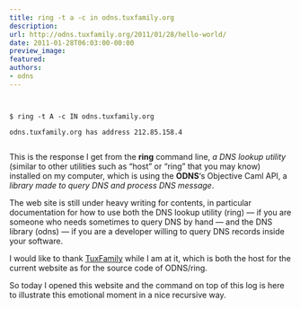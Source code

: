 ```yaml
---
title: ring -t a -c in odns.tuxfamily.org
description:
url: http://odns.tuxfamily.org/2011/01/28/hello-world/
date: 2011-01-28T06:03:00-00:00
preview_image:
featured:
authors:
- odns
---
```


<p><code><br/>
$ ring -t A -c IN odns.tuxfamily.org<br/>
odns.tuxfamily.org has address 212.85.158.4<br/>
</code></p>
<p>This is the response I get from the <strong>ring</strong> command line, <em>a DNS lookup utility</em> (similar to other utilities such as &ldquo;host&rdquo; or &ldquo;ring&rdquo; that you may know) installed on my computer, which is using the <strong>ODNS</strong>&lsquo;s Objective Caml API, a <em>library made to query DNS and process DNS message</em>.</p>
<p>The web site is still under heavy writing for contents, in particular documentation for how to use both the DNS lookup utility (ring) &mdash;&nbsp;if you are someone who needs sometimes to query DNS by hand&nbsp;&mdash; and the DNS library (odns) &mdash;&nbsp;if you are a developer willing to query DNS records inside your software.</p>
<p>I would like to thank <a href="http://tuxfamily.org">TuxFamily</a> while I am at it, which is both the host for the current website as for the source code of ODNS/ring.</p>
<p>So today I opened this website and the command on top of this log is here to illustrate this emotional moment in a nice recursive way.</p>

